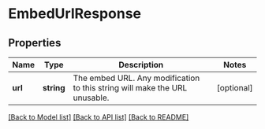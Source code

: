 # EmbedUrlResponse

## Properties
Name | Type | Description | Notes
------------ | ------------- | ------------- | -------------
**url** | **string** | The embed URL. Any modification to this string will make the URL unusable. | [optional] 

[[Back to Model list]](../README.md#documentation-for-models) [[Back to API list]](../README.md#documentation-for-api-endpoints) [[Back to README]](../README.md)


